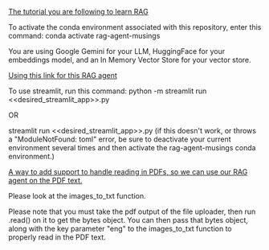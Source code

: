 [The tutorial you are following to learn RAG](https://python.langchain.com/docs/tutorials/rag/)

To activate the conda environment associated with this repository, enter this command:
conda activate rag-agent-musings

You are using Google Gemini for your LLM, HuggingFace for your embeddings model, and an In Memory Vector Store for your vector store.

[Using this link for this RAG agent](https://lilianweng.github.io/posts/2023-06-23-agent/)

To use streamlit, run this command:
python -m streamlit run <<desired_streamlit_app>>.py

OR

streamlit run <<desired_streamlit_app>>.py 
(if this doesn't work, or throws a "ModuleNotFound: toml" error, be sure to deactivate your current environment several times and then activate the rag-agent-musings conda environment.)

[A way to add support to handle reading in PDFs, so we can use our RAG agent on the PDF text.](https://github.com/nainiayoub/pdf-text-data-extractor/blob/main/functions.py#L15)

Please look at the images_to_txt function.

Please note that you must take the pdf output of the file uploader, then run .read() on it to get the bytes object. You can then pass that bytes object, along with the key parameter "eng" to the images_to_txt function to properly read in the PDF text.